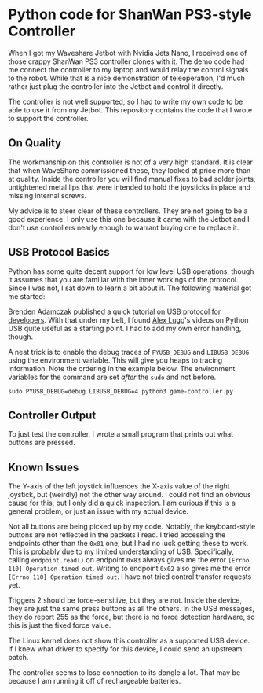 # Python code for ShanWan PS3-style Controller

When I got my Waveshare Jetbot with Nvidia Jets Nano, I received one of those
crappy ShanWan PS3 controller clones with it. The demo code had me connect the
controller to my laptop and would relay the control signals to the robot. While
that is a nice demonstration of teleoperation, I'd much rather just plug the
controller into the Jetbot and control it directly.

The controller is not well supported, so I had to write my own code to be able
to use it from my Jetbot. This repository contains the code that I wrote to
support the controller.

## On Quality

The workmanship on this controller is not of a very high standard. It is clear
that when WaveShare commissioned these, they looked at price more than at
quality. Inside the controller you will find manual fixes to bad solder joints,
untightened metal lips that were intended to hold the joysticks in place and
missing internal screws.

My advice is to steer clear of these controllers. They are not going to be a
good experience. I only use this one because it came with the Jetbot and I don't
use controllers nearly enough to warrant buying one to replace it.

## USB Protocol Basics

Python has some quite decent support for low level USB operations, though it
assumes that you are familiar with the inner workings of the protocol. Since I
was not, I sat down to learn a bit about it. The following material got me
started:

[Brenden Adamczak](https://github.com/brendena) published a quick [tutorial on
USB protocol for developers](https://www.youtube.com/watch?v=fEDp9053eZs&list=PL2rtAVvB6y_SdtDvbr5ZOhNDIkFSCokyk&index=2).
With that under my belt, I found [Alex Lugo](https://github.com/alugocp)'s
videos on Python USB quite useful as a starting point. I had to add my own error
handling, though.

A neat trick is to enable the debug traces of `PYUSB_DEBUG` and `LIBUSB_DEBUG`
using the environment variable. This will give you heaps to tracing information.
Note the ordering in the example below. The environment variables for the
command are set _after_ the `sudo` and not before.

```
sudo PYUSB_DEBUG=debug LIBUSB_DEBUG=4 python3 game-controller.py
```

## Controller Output

To just test the controller, I wrote a small program that prints out what
buttons are pressed.

## Known Issues

The Y-axis of the left joystick influences the X-axis value of the right
joystick, but (weirdly) not the other way around. I could not find an obvious
cause for this, but I only did a quick inspection. I am curious if this is a
general problem, or just an issue with my actual device.

Not all buttons are being picked up by my code. Notably, the keyboard-style
buttons are not reflected in the packets I read. I tried accessing the endpoints
other than the `0x81` one, but I had no luck getting these to work. This is
probably due to my limited understanding of USB. Specifically, calling
`endpoint.read()` on endpoint `0x83` always gives me the error `[Errno 110]
Operation timed out`. Writing to endpoint `0x02` also gives me the error `[Errno
110] Operation timed out`. I have not tried control transfer requests yet.

Triggers 2 should be force-sensitive, but they are not. Inside the device, they
are just the same press buttons as all the others. In the USB messages, they do
report 255 as the force, but there is no force detection hardware, so this is
just the fixed force value.

The Linux kernel does not show this controller as a supported USB device. If I
knew what driver to specify for this device, I could send an upstream patch.

The controller seems to lose connection to its dongle a lot. That may be because
I am running it off of rechargeable batteries.

